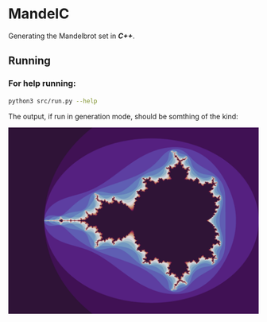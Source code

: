# MandelC

Generating the Mandelbrot set in ***C++***.  


## Running

### For help running: 

```sh
python3 src/run.py --help
```


The output, if run in generation mode, should be somthing of the kind\:  


![MandelBrotSet](./image2.png)
